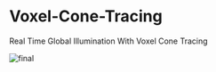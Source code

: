 
# Voxel-Cone-Tracing
Real Time Global Illumination With Voxel Cone Tracing


![final](https://user-images.githubusercontent.com/93391908/236175014-97be9a15-12ff-4b57-9243-fda8b87b6623.png)
